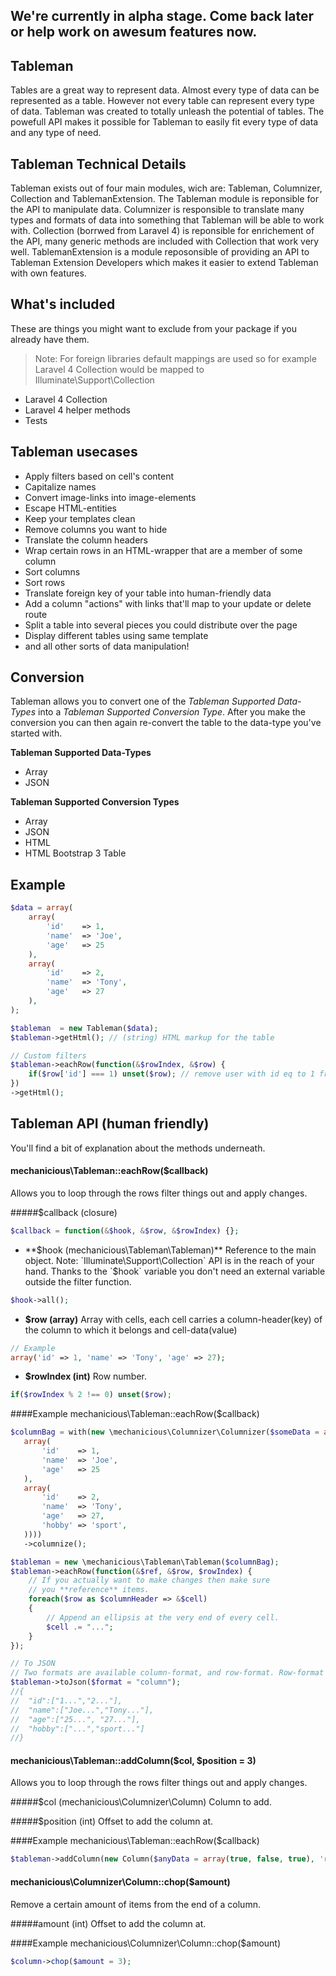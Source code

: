 ## We're currently in alpha stage. Come back later or help work on awesum features now.

## Tableman

Tables are a great way to represent data. Almost every type of data can be represented as a table. However not every table can represent every type of data. Tableman was created to totally unleash the potential of tables. The powefull API makes it possible for Tableman to easily fit every type of data and any type of need.

## Tableman Technical Details
Tableman exists out of four main modules, wich are: Tableman, Columnizer, Collection and TablemanExtension. The Tableman module is reponsible for the API to manipulate data. Columnizer is responsible to translate many types and formats of data into something that Tableman will be able to work with. Collection (borrwed from Laravel 4) is reponsible for enrichement of the API, many generic methods are included with Collection that work very well. TablemanExtension is a module reposonsible of providing an API to Tableman Extension Developers which makes it easier to extend Tableman with own features.

## What's included
These are things you might want to exclude from your package if you already have them.
> Note: For foreign libraries default mappings are used so for example Laravel 4 Collection would be mapped to Illuminate\Support\Collection

* Laravel 4 Collection
* Laravel 4 helper methods
* Tests

## Tableman usecases 
* Apply filters based on cell's content
* Capitalize names
* Convert image-links into image-elements
* Escape HTML-entities
* Keep your templates clean
* Remove columns you want to hide
* Translate the column headers
* Wrap certain rows in an HTML-wrapper that are a member of some column
* Sort columns
* Sort rows
* Translate foreign key of your table into human-friendly data
* Add a column "actions" with links that'll map to your update or delete route
* Split a table into several pieces you could distribute over the page
* Display different tables using same template
* and all other sorts of data manipulation!


## Conversion
Tableman allows you to convert one of the *Tableman Supported Data-Types* into a *Tableman Supported Conversion Type*. After you make the conversion you can then again re-convert the table to the data-type you've started with.

**Tableman Supported Data-Types**
* Array
* JSON

**Tableman Supported Conversion Types**
* Array
* JSON
* HTML
* HTML Bootstrap 3 Table

## Example
```php
$data = array(
    array(
        'id'    => 1,
        'name'  => 'Joe',
        'age'   => 25
    ),
    array(
        'id'    => 2,
        'name'  => 'Tony',
        'age'   => 27
    ),
);

$tableman  = new Tableman($data);
$tableman->getHtml(); // (string) HTML markup for the table

// Custom filters
$tableman->eachRow(function(&$rowIndex, &$row) {
    if($row['id'] === 1) unset($row); // remove user with id eq to 1 from the table!
})
->getHtml();
```

## Tableman API (human friendly)
You'll find a bit of explanation about the methods underneath.

#### mechanicious\Tableman::eachRow($callback)
Allows you to loop through the rows filter things out and apply changes.

#####$callback (closure)
```php
$callback = function(&$hook, &$row, &$rowIndex) {};
```
* **$hook (mechanicious\Tableman\Tableman)**
Reference to the main object. Note: `Illuminate\Support\Collection` API is in the reach of your hand. Thanks to the `$hook` variable you don't need an external variable outside the filter function.
```php
$hook->all();
```
* **$row (array)**
Array with cells, each cell carries a column-header(key) of the column to which it belongs and cell-data(value)
```php
// Example
array('id' => 1, 'name' => 'Tony', 'age' => 27);
```
* **$rowIndex (int)**
Row number.
```php
if($rowIndex % 2 !== 0) unset($row);
```

####Example mechanicious\Tableman::eachRow($callback)
```php
$columnBag = with(new \mechanicious\Columnizer\Columnizer($someData = array(
   array(
       'id'    => 1,
       'name'  => 'Joe',
       'age'   => 25
   ),
   array(
       'id'    => 2,
       'name'  => 'Tony',
       'age'   => 27,
       'hobby' => 'sport',
   ))))
   ->columnize();

$tableman = new \mechanicious\Tableman\Tableman($columnBag);
$tableman->eachRow(function(&$ref, &$row, $rowIndex) {
	// If you actually want to make changes then make sure
	// you **reference** items.
	foreach($row as $columnHeader => &$cell)
	{
		// Append an ellipsis at the very end of every cell.
		$cell .= "...";
	}
});

// To JSON 
// Two formats are available column-format, and row-format. Row-format is the one you get from a DB-Query.
$tableman->toJson($format = "column");
//{
//	"id":["1...","2..."],
//	"name":["Joe...","Tony..."],
//	"age":["25...", "27..."],
//	"hobby":["...","sport..."]
//}

```

#### mechanicious\Tableman::addColumn($col, $position = 3)
Allows you to loop through the rows filter things out and apply changes.

#####$col (mechanicious\Columnizer\Column)
Column to add.

#####$position (int)
Offset to add the column at.


####Example mechanicious\Tableman::eachRow($callback)
```php
$tableman->addColumn(new Column($anyData = array(true, false, true), 'registered'), 3);

```

#### mechanicious\Columnizer\Column::chop($amount)
Remove a certain amount of items from the end of a column.

#####amount (int)
Offset to add the column at.

####Example mechanicious\Columnizer\Column::chop($amount)
```php
$column->chop($amount = 3);

```

